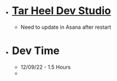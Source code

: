 - # [Tar Heel Dev Studio](https://tarheeldevstudio)
    - Need to update in Asana after restart
- # Dev Time
    - 12/09/22 - 1.5 Hours
    - 
